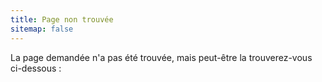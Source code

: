 ```yaml
---
title: Page non trouvée
sitemap: false
---
```


La page demandée n'a pas été trouvée, mais peut-être la trouverez-vous 
ci-dessous :
